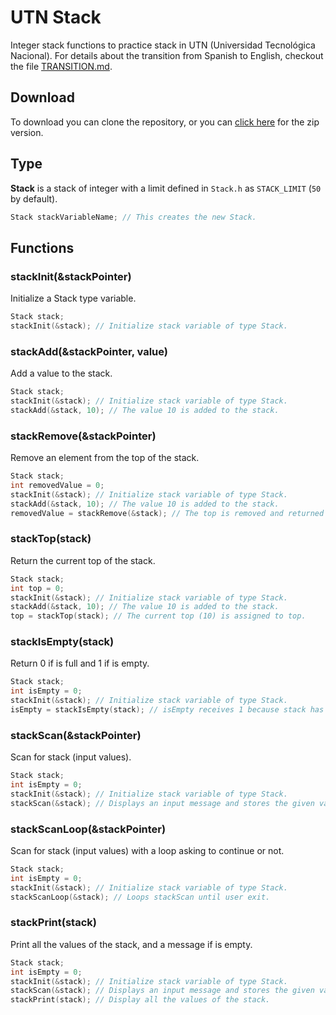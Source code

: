 # UTN Stack

Integer stack functions to practice stack in UTN (Universidad Tecnológica Nacional). For details about the transition from Spanish to English, checkout the file [TRANSITION.md](./TRANSITION.md).

## Download

To download you can clone the repository, or you can [click here](https://github.com/lukeshiru/utn-stack/archive/master.zip) for the zip version.

## Type

**Stack** is a stack of integer with a limit defined in `Stack.h` as `STACK_LIMIT` (`50` by default).

```c
Stack stackVariableName; // This creates the new Stack.
```

## Functions

### stackInit(&stackPointer)

Initialize a Stack type variable.

```c
Stack stack;
stackInit(&stack); // Initialize stack variable of type Stack.
```

### stackAdd(&stackPointer, value)

Add a value to the stack.

```c
Stack stack;
stackInit(&stack); // Initialize stack variable of type Stack.
stackAdd(&stack, 10); // The value 10 is added to the stack.
```

### stackRemove(&stackPointer)

Remove an element from the top of the stack.

```c
Stack stack;
int removedValue = 0;
stackInit(&stack); // Initialize stack variable of type Stack.
stackAdd(&stack, 10); // The value 10 is added to the stack.
removedValue = stackRemove(&stack); // The top is removed and returned to removedValue.
```

### stackTop(stack)

Return the current top of the stack.

```c
Stack stack;
int top = 0;
stackInit(&stack); // Initialize stack variable of type Stack.
stackAdd(&stack, 10); // The value 10 is added to the stack.
top = stackTop(stack); // The current top (10) is assigned to top.
```

### stackIsEmpty(stack)

Return 0 if is full and 1 if is empty.

```c
Stack stack;
int isEmpty = 0;
stackInit(&stack); // Initialize stack variable of type Stack.
isEmpty = stackIsEmpty(stack); // isEmpty receives 1 because stack has no values.
```

### stackScan(&stackPointer)

Scan for stack (input values).

```c
Stack stack;
int isEmpty = 0;
stackInit(&stack); // Initialize stack variable of type Stack.
stackScan(&stack); // Displays an input message and stores the given value with stackAdd.
```

### stackScanLoop(&stackPointer)

Scan for stack (input values) with a loop asking to continue or not.

```c
Stack stack;
int isEmpty = 0;
stackInit(&stack); // Initialize stack variable of type Stack.
stackScanLoop(&stack); // Loops stackScan until user exit.
```

### stackPrint(stack)

Print all the values of the stack, and a message if is empty.

```c
Stack stack;
int isEmpty = 0;
stackInit(&stack); // Initialize stack variable of type Stack.
stackScan(&stack); // Displays an input message and stores the given value with stackAdd.
stackPrint(stack); // Display all the values of the stack.
```
